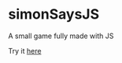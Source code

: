 # simonSaysJS
A small game fully made with JS<br>

Try it [here](https://polter97.github.io/js-simon-says/)
